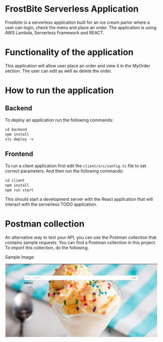 # FrostBite Serverless Application

Frostbite is a serverless application built for an ice cream parlor where a user can login, check the menu and place an order. The application is using AWS Lambda, Serverless Framework and REACT.

# Functionality of the application

This application will allow user place an order and view it in the MyOrder section. The user can edit as well as delete the order.



# How to run the application

## Backend

To deploy an application run the following commands:

```
cd backend
npm install
sls deploy -v
```

## Frontend

To run a client application first edit the `client/src/config.ts` file to set correct parameters. And then run the following commands:

```
cd client
npm install
npm run start
```

This should start a development server with the React application that will interact with the serverless TODO application.

# Postman collection

An alternative way to test your API, you can use the Postman collection that contains sample requests. You can find a Postman collection in this project. To import this collection, do the following.



Sample Image:

![Alt text](Output/WorkingApp.png?raw=true "Image 1")


